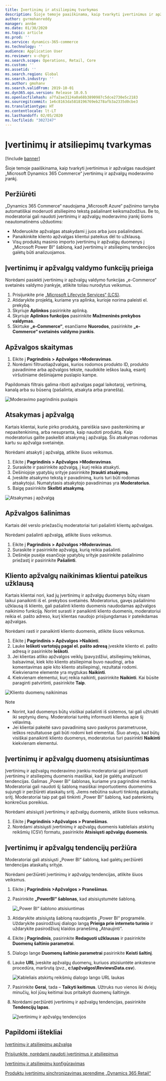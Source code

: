 ```yaml
---
title: Įvertinimų ir atsiliepimų tvarkymas
description: Šioje temoje paaiškinama, kaip tvarkyti įvertinimus ir apžvalgas naudojant „Microsoft Dynamics 365 Commerce“ įvertinimų ir apžvalgų moderavimo įrankį.
author: gvrmohanreddy
manager: annbe
ms.date: 01/30/2020
ms.topic: article
ms.prod: ''
ms.service: dynamics-365-commerce
ms.technology: ''
audience: Application User
ms.reviewer: v-chgri
ms.search.scope: Operations, Retail, Core
ms.custom: ''
ms.assetid: ''
ms.search.region: Global
ms.search.industry: ''
ms.author: gmohanv
ms.search.validFrom: 2019-10-01
ms.dyn365.ops.version: Release 10.0.5
ms.openlocfilehash: a7fa2ae3124a0a68b3890987c5dce2730e5c2183
ms.sourcegitcommit: 1e6c8163da5818196769eb278afb3a2335d0cbe3
ms.translationtype: HT
ms.contentlocale: lt-LT
ms.lasthandoff: 02/05/2020
ms.locfileid: "3027247"
---
```

# <a name="manage-ratings-and-reviews"></a>Įvertinimų ir atsiliepimų tvarkymas

[!include [banner](includes/banner.md)]

Šioje temoje paaiškinama, kaip tvarkyti įvertinimus ir apžvalgas naudojant „Microsoft Dynamics 365 Commerce“ įvertinimų ir apžvalgų moderavimo įrankį.

## <a name="overview"></a>Peržiūrėti

„Dynamics 365 Commerce“ naudojama „Microsoft Azure“ pažinimo tarnyba automatiškai moderuoti atsiliepimo tekstą pašalinant keiksmažodžius. Be to, moderatoriai gali naudoti įvertinimų ir apžvalgų moderavimo įrankį šioms neautomatinėms užduotims:

- Moderuokite apžvalgas atsakydami į juos arba juos pašalindami.
- Panaikinkite kliento apžvalgas klientui pateikus dėl to užklausą.
- Visų produktų masinio importo įvertinimų ir apžvalgų duomenys į „Microsoft Power BI“ šabloną, kad įvertinimų ir atsiliepimų tendencijos galėtų būti analizuojamos.

## <a name="access-ratings-and-reviews-moderation-features"></a>Įvertinimų ir apžvalgų valdymo funkcijų prieiga

Norėdami pasiekti įvertinimų ir apžvalgų valdymo funkcijas „e-Commerce“ svetainės valdymo įrankyje, atlikite toliau nurodytus veiksmus.

1. Prisijunkite prie [„Microsoft Lifecycle Services“ (LCS)](https://lcs.dynamics.com).
1. Atidarykite projektą, kuriame yra aplinka, kurioje norima paleisti el. prekybą.
1. Skyriuje **Aplinkos** pasirinkite aplinką.
1. Skyriuje **Aplinkos funkcijos** pasirinkite **Mažmeninės prekybos valdymas**.
1. Skirtuke **„e-Commerce“**, esančiame **Nuorodos**, pasirinkite **„e-Commerce“ svetainės valdymo įrankis**.

## <a name="read-a-review"></a>Apžvalgos skaitymas 

1. Eikite į **Pagrindinis \> Apžvalgos \>Moderavimas**.
1. Norėdami filtruotiapžvalgas, kurios rodomos produkto ID, produkto pavadinime arba apžvalgos tekste, naudokite ieškos lauką, esantį viršutiniame dešiniajame puslapio kampe.

Papildomais filtrais galima riboti apžvalgas pagal laikotarpį, vertinimą, kanalą arba su būseną (pašalinta, atsakyta arba pranešta).

![Moderavimo pagrindinis puslapis](media/rnr-moderation-home.png) 

## <a name="respond-to-a-review"></a>Atsakymas į apžvalgą 

Kartais klientai, kurie pirko produktą, pareiškia savo pasitenkinimą ar nepasitenkinimą, arba nesupranta, kaip naudoti produktą. Kaip moderatorius galite paskelbti atsakymą į apžvalgą. Šis atsakymas rodomas kartu su apžvalga svetainėje. 

Norėdami atsakyti į apžvalgą, atlikite šiuos veiksmus.

1. Eikite į **Pagrindinis \> Apžvalgos \>Moderavimas**.
1. Suraskite ir pasirinkite apžvalgą, į kurį reikia atsakyti.
1. Dešiniojoje ypatybių srityje pasirinkite **Įtraukti atsakymą**.
1. Įveskite atsakymo tekstą ir pavadinimą, kuris turi būti rodomas atsakytojui. Numatytasis atsakytojo pavadinimas yra **Moderatorius**.
1. Baigę pasirinkite **Skelbti atsakymą**.

![Atsakymas į apžvalgą](media/rnr-moderation-response.png) 

## <a name="take-down-a-review"></a>Apžvalgos šalinimas 

Kartais dėl verslo priežasčių moderatoriai turi pašalinti klientų apžvalgas. 

Norėdami pašalinti apžvalgą, atlikite šiuos veiksmus.

1. Eikite į **Pagrindinis \> Apžvalgos \>Moderavimas**.
1. Suraskite ir pasirinkite apžvalgą, kurią reikia pašalinti.
1. Dešinėje pusėje esančioje ypatybių srityje pasirinkite pašalinimo priežastį ir pasirinkite **Pašalinti**.
    
## <a name="delete-a-customers-reviews-at-the-customers-request"></a>Kliento apžvalgų naikinimas klientui pateikus užklausą 

Kartais klientai nori, kad jų įvertinimų ir apžvalgų duomenys būtų visam laikui panaikinti iš el. prekybos svetainės. Moderatorius, gavęs pašalinimo užklausą iš kliento, gali pašalinti kliento duomenis naudodamas apžvalgos naikinimo funkciją. Norint surasti ir panaikinti kliento duomenis, moderatoriui reikia el. pašto adreso, kurį klientas naudojo prisijungdamas ir pateikdamas apžvalgas. 

Norėdami rasti ir panaikinti kliento duomenis, atlikite šiuos veiksmus.

1. Eikite į **Pagrindinis \> Apžvalgos \>Naikinti**.
1. Lauke **Ieškoti vartotojų pagal el. pašto adresą** įveskite kliento el. pašto adresą ir pasirinkite **Ieškoti**.
1. Jei klientas atliko apžvalgos veiklų (pavyzdžiui, atsiliepimų teikimas, balsavimai, kiek kito kliento atsiliepimai buvo naudingi, arba komentavimas apie kito kliento atsiliepimą), rezultatai rodomi. Kiekviename elemente yra mygtukas **Naikinti**.
1. Kiekvienam elementui, kurį reikia naikinti, pasirinkite **Naikinti**. Kai būsite paraginti patvirtinti, pasirinkite **Taip**. 
    
![Kliento duomenų naikinimas](media/rnr-moderation-delete-reviews.png) 

> [!NOTE]
> - Norint, kad duomenys būtų visiškai pašalinti iš sistemos, tai gali užtrukti iki septynių dienų. Moderatoriai turėtų informuoti klientus apie šį vėlavimą.
> - Jei klientai pakeitė savo pavadinimą savo paskyros parametruose, ieškos rezultatuose gali būti rodomi keli elementai. Šiuo atveju, kad būtų visiškai panaikinti kliento duomenys, moderatorius turi pasirinkti **Naikinti** kiekvienam elementui. 

## <a name="download-ratings-and-reviews-data"></a>Įvertinimų ir apžvalgų duomenų atsisiuntimas

Įvertinimų ir apžvalgų moderavimo įrankiu moderatoriai gali importuoti įvertinimų ir atsiliepimų duomenis masiškai, kad jie galėtų analizuoti tendencijas. Galimas „Power BI“ šablonas, kuriame yra pagrindinė metrika. Moderatoriai gali naudoti šį šabloną masiškai importuotiems duomenims sujungti ir peržiūrėti ataskaitų sritį. Jiems nebūtina sukurti tinkintą ataskaitų sritį. Moderatoriai taip pat gali tinkinti „Power BI“ šabloną, kad patenkintų konkrečius poreikius. 

Norėdami atsisiųsti įvertinimų ir apžvalgų duomenis, atlikite šiuos veiksmus.

1. Eikite į **Pagrindinis \>Apžvalgos \> Pranešimas**.
1. Norėdami atsisiųsti įvertinimų ir apžvalgų duomenis kableliais atskirtų reikšmių (CSV) formatu, pasirinkite **Atsisiųsti apžvalgų duomenis**.

## <a name="view-ratings-and-reviews-trends"></a>Įvertinimų ir apžvalgų tendencijų peržiūra

Moderatoriai gali atsisiųsti „Power BI“ šabloną, kad galėtų peržiūrėti tendencijas ataskaitų srityje.

Norėdami peržiūrėti įvertinimų ir apžvalgų tendencijas, atlikite šiuos veiksmus.

1. Eikite į **Pagrindinis \>Apžvalgos \> Pranešimas**.
1. Pasirinkite **„PowerBI“ šablonas**, kad atsisiųstumėte šabloną.

    ![„Power BI“ šablono atsisiuntimas](media/rnr-moderation-reports.png) 

1. Atidarykite atsisiųstą šabloną naudojantis „Power BI“ programėle. Uždarykite pasirodžiusį dialogo langą **Prieiga prie interneto turinio** ir uždarykite pasirodžiusį klaidos pranešimą „Atnaujinti“.
1. Eikite į **Pagrindinis**, pasirinkite **Redaguoti užklausas** ir pasirinkite **Duomenų šaltinio parametrai**.
1. Dialogo lange **Duomenų šaltinio parametrai** pasirinkite **Keisti šaltinį**.
1. Lauke **URL** įveskite apžvalgų duomenų, kuriuos atsisiuntėte ankstesne procedūra, maršrutą (pvz., **c:\\apžvalgos\\ReviewsData.csv**).

    ![Kableliais atskirtų reikšmių dialogo lango URL laukas](media/rnr-powerbi-datasource-settings.png) 

1. Pasirinkite **Gerai**, tada – **Taikyti keitimus**. Užtruks nuo vienos iki dviejų minučių, kol jūsų keitimai bus pritaikyti duomenų šaltinyje.
1. Norėdami peržiūrėti įvertinimų ir apžvalgų tendencijas, pasirinkite **Tendencijų lapas**.

    ![Įvertinimų ir apžvalgų tendencijos](media/rnr-powerbi-dashboard-template.png) 
    
## <a name="additional-resources"></a>Papildomi ištekliai

[Įvertinimų ir atsiliepimų apžvalga](ratings-reviews-overview.md)

[Prisijunkite, norėdami naudoti įvertinimus ir atsiliepimus](opt-in-ratings-reviews.md)

[Įvertinimų ir atsiliepimų konfigūravimas](configure-ratings-reviews.md)

[Produktų įvertinimų sinchronizavimas sprendime „Dynamics 365 Retail“](sync-product-ratings.md)

